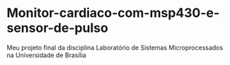 # Monitor-cardiaco-com-msp430-e-sensor-de-pulso
Meu projeto final da disciplina Laboratório de Sistemas Microprocessados na Universidade de Brasília
